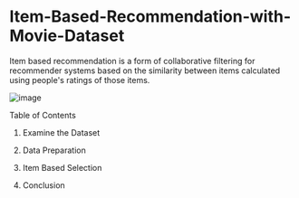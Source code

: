 # Item-Based-Recommendation-with-Movie-Dataset

Item based recommendation is a form of collaborative filtering for recommender systems based on the similarity between items calculated using people's ratings of those items.

![image](https://user-images.githubusercontent.com/124357663/229941873-4f504853-41da-4f91-9ded-20c51a8a18a2.png)


Table of Contents 
1. Examine the Dataset

2. Data Preparation

3. Item Based Selection

4. Conclusion
